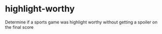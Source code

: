 # highlight-worthy
Determine if a sports game was highlight worthy without getting a spoiler on the final score
